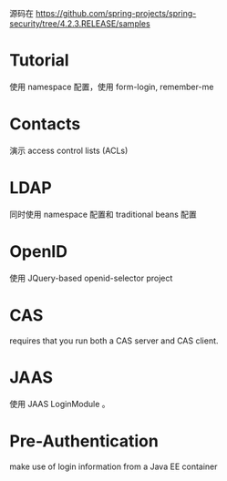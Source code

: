 源码在 https://github.com/spring-projects/spring-security/tree/4.2.3.RELEASE/samples


# Tutorial
使用 namespace 配置，使用 form-login, remember-me


# Contacts
演示 access control lists (ACLs)


# LDAP
同时使用 namespace 配置和 traditional beans 配置


# OpenID
使用 JQuery-based openid-selector project


# CAS
requires that you run both a CAS server and CAS client.


# JAAS
使用 JAAS LoginModule 。


# Pre-Authentication
make use of login information from a Java EE container
